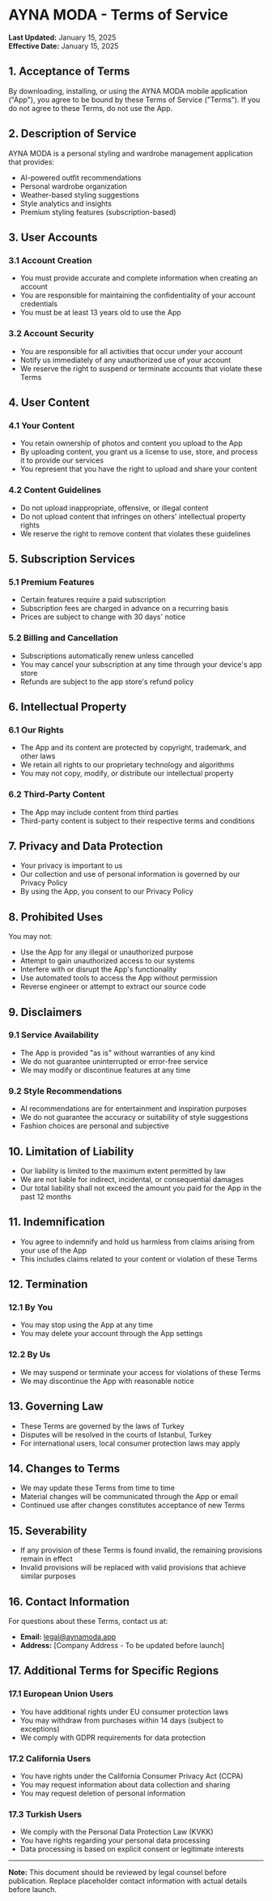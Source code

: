 # AYNA MODA - Terms of Service

**Last Updated:** January 15, 2025  
**Effective Date:** January 15, 2025

## 1. Acceptance of Terms

By downloading, installing, or using the AYNA MODA mobile application ("App"), you agree to be bound by these Terms of Service ("Terms"). If you do not agree to these Terms, do not use the App.

## 2. Description of Service

AYNA MODA is a personal styling and wardrobe management application that provides:

- AI-powered outfit recommendations
- Personal wardrobe organization
- Weather-based styling suggestions
- Style analytics and insights
- Premium styling features (subscription-based)

## 3. User Accounts

### 3.1 Account Creation

- You must provide accurate and complete information when creating an account
- You are responsible for maintaining the confidentiality of your account credentials
- You must be at least 13 years old to use the App

### 3.2 Account Security

- You are responsible for all activities that occur under your account
- Notify us immediately of any unauthorized use of your account
- We reserve the right to suspend or terminate accounts that violate these Terms

## 4. User Content

### 4.1 Your Content

- You retain ownership of photos and content you upload to the App
- By uploading content, you grant us a license to use, store, and process it to provide our services
- You represent that you have the right to upload and share your content

### 4.2 Content Guidelines

- Do not upload inappropriate, offensive, or illegal content
- Do not upload content that infringes on others' intellectual property rights
- We reserve the right to remove content that violates these guidelines

## 5. Subscription Services

### 5.1 Premium Features

- Certain features require a paid subscription
- Subscription fees are charged in advance on a recurring basis
- Prices are subject to change with 30 days' notice

### 5.2 Billing and Cancellation

- Subscriptions automatically renew unless cancelled
- You may cancel your subscription at any time through your device's app store
- Refunds are subject to the app store's refund policy

## 6. Intellectual Property

### 6.1 Our Rights

- The App and its content are protected by copyright, trademark, and other laws
- We retain all rights to our proprietary technology and algorithms
- You may not copy, modify, or distribute our intellectual property

### 6.2 Third-Party Content

- The App may include content from third parties
- Third-party content is subject to their respective terms and conditions

## 7. Privacy and Data Protection

- Your privacy is important to us
- Our collection and use of personal information is governed by our Privacy Policy
- By using the App, you consent to our Privacy Policy

## 8. Prohibited Uses

You may not:

- Use the App for any illegal or unauthorized purpose
- Attempt to gain unauthorized access to our systems
- Interfere with or disrupt the App's functionality
- Use automated tools to access the App without permission
- Reverse engineer or attempt to extract our source code

## 9. Disclaimers

### 9.1 Service Availability

- The App is provided "as is" without warranties of any kind
- We do not guarantee uninterrupted or error-free service
- We may modify or discontinue features at any time

### 9.2 Style Recommendations

- AI recommendations are for entertainment and inspiration purposes
- We do not guarantee the accuracy or suitability of style suggestions
- Fashion choices are personal and subjective

## 10. Limitation of Liability

- Our liability is limited to the maximum extent permitted by law
- We are not liable for indirect, incidental, or consequential damages
- Our total liability shall not exceed the amount you paid for the App in the past 12 months

## 11. Indemnification

- You agree to indemnify and hold us harmless from claims arising from your use of the App
- This includes claims related to your content or violation of these Terms

## 12. Termination

### 12.1 By You

- You may stop using the App at any time
- You may delete your account through the App settings

### 12.2 By Us

- We may suspend or terminate your access for violations of these Terms
- We may discontinue the App with reasonable notice

## 13. Governing Law

- These Terms are governed by the laws of Turkey
- Disputes will be resolved in the courts of Istanbul, Turkey
- For international users, local consumer protection laws may apply

## 14. Changes to Terms

- We may update these Terms from time to time
- Material changes will be communicated through the App or email
- Continued use after changes constitutes acceptance of new Terms

## 15. Severability

- If any provision of these Terms is found invalid, the remaining provisions remain in effect
- Invalid provisions will be replaced with valid provisions that achieve similar purposes

## 16. Contact Information

For questions about these Terms, contact us at:

- **Email:** legal@aynamoda.app
- **Address:** [Company Address - To be updated before launch]

## 17. Additional Terms for Specific Regions

### 17.1 European Union Users

- You have additional rights under EU consumer protection laws
- You may withdraw from purchases within 14 days (subject to exceptions)
- We comply with GDPR requirements for data protection

### 17.2 California Users

- You have rights under the California Consumer Privacy Act (CCPA)
- You may request information about data collection and sharing
- You may request deletion of personal information

### 17.3 Turkish Users

- We comply with the Personal Data Protection Law (KVKK)
- You have rights regarding your personal data processing
- Data processing is based on explicit consent or legitimate interests

---

**Note:** This document should be reviewed by legal counsel before publication. Replace placeholder contact information with actual details before launch.
